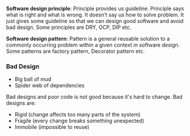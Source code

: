 **Software design principle**: Principle provides us guideline. Principle says what is right and what is wrong. It doesn’t say us how to solve problem. It just gives some guideline so that we can design good software and avoid bad design. Some principles are DRY, OCP, DIP etc. <br>

**Software design pattern**: Pattern is a general reusable solution to a commonly occurring problem within a given context in software design. Some patterns are factory pattern, Decorator pattern etc.

### Bad Design
* Big ball of mud
* Spider web of dependencies

Bad designs and poor code is not good because it's hard to change. Bad designs are:
* Rigid (change affects too many parts of the system)
* Fragile (every change breaks something unexpected)
* Immobile (impossible to reuse)
